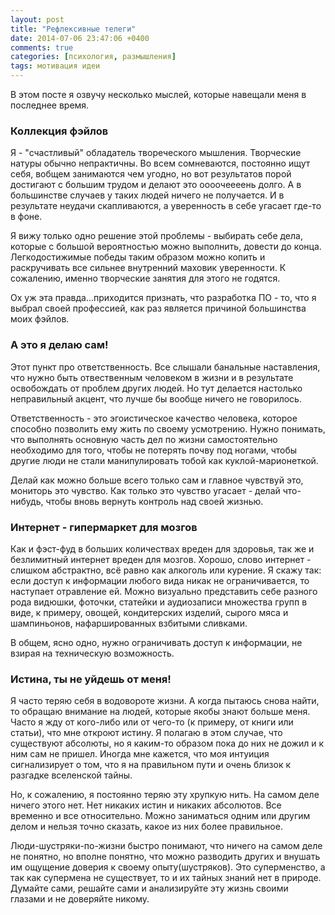 ```yaml
---
layout: post
title: "Рефлексивные телеги"
date: 2014-07-06 23:47:06 +0400
comments: true
categories: [психология, размышления] 
tags: мотивация идеи
---
```


В этом посте я озвучу несколько мыслей, которые навещали меня в последнее время.

### Коллекция фэйлов

Я - "счастливый" обладатель твореческого мышления. Творческие натуры обычно непрактичны. Во всем сомневаются, постоянно ищут себя, вобщем занимаются чем угодно, но вот результатов порой достигают с большим трудом и делают это оооочеееень долго. А в большинстве случаев у таких людей ничего не получается. И в результате неудачи скапливаются, а уверенность в себе угасает где-то в фоне.

Я вижу только одно решение этой проблемы - выбирать себе дела, которые с большой вероятностью можно выполнить, довести до конца. Легкодостижимые победы таким образом можно копить и раскручивать все сильнее внутренний маховик уверенности. К сожалению, именно творческие занятия для этого не годятся. 

Ох уж эта правда...приходится признать, что разработка ПО - то, что я выбрал своей профессией, как раз является причиной большинства моих фэйлов.

### А это я делаю сам!

Этот пункт про ответственность. Все слышали банальные наставления, что нужно быть отвественным человеком в жизни и в результате освобождать от проблем других людей. Но тут делается настолько неправильный акцент, что лучше бы вообще ничего не говорилось.

Ответственность - это эгоистическое качество человека, которое способно позволить ему жить по своему усмотрению. Нужно понимать, что выполнять основную часть дел по жизни самостоятельно необходимо для того, чтобы не потерять почву под ногами, чтобы другие люди не стали манипулировать тобой как куклой-марионеткой. 

Делай как можно больше всего только сам и главное чувствуй это, мониторь это чувство. Как только это чувство угасает - делай что-нибудь, чтобы вновь вернуть контроль над своей жизнью.

### Интернет - гипермаркет для мозгов

Как и фэст-фуд в больших количествах вреден для здоровья, так же и безлимитный интернет вреден для мозгов. Хорошо, слово интернет - слишком абстрактно, всё равно как алкоголь или курение. Я скажу так: если доступ к информации любого вида никак не ограничивается, то наступает отравление ей. Можно визуально представить себе разного рода видюшки, фоточки, статейки и аудиозаписи множества групп в виде, к примеру, овощей, кондитерских изделий, сырого мяса и шампиньонов, нафаршированных взбитыми сливками.

В общем, ясно одно, нужно ограничивать доступ к информации, не взирая на техническую возможность. 

### Истина, ты не уйдешь от меня!

Я часто теряю себя в водовороте жизни. А когда пытаюсь снова найти, то обращаю внимание на людей, которые якобы знают больше меня. Часто я жду от кого-либо или от чего-то (к примеру, от книги или статьи), что мне откроют истину. Я полагаю в этом случае, что существуют абсолюты, но я каким-то образом пока до них не дожил и к ним сам не пришел. Иногда мне кажется, что моя интуиция сигнализирует о том, что я на правильном пути и очень близок к разгадке вселенской тайны.

Но, к сожалению, я постоянно теряю эту хрупкую нить. На самом деле ничего этого нет. Нет никаких истин и никаких абсолютов. Все временно и все относительно. Можно заниматься одним или другим делом и нельзя точно сказать, какое из них более правильное.

Люди-шустряки-по-жизни быстро понимают, что ничего на самом деле не понятно, но вполне понятно, что можно разводить других и внушать им ощущение доверия к своему опыту(шустряков). Это суперменство, а так как супермена не существует, то и их тайных знаний нет в природе. Думайте сами, решайте сами и анализируйте эту жизнь своими глазами и не доверяйте никому.